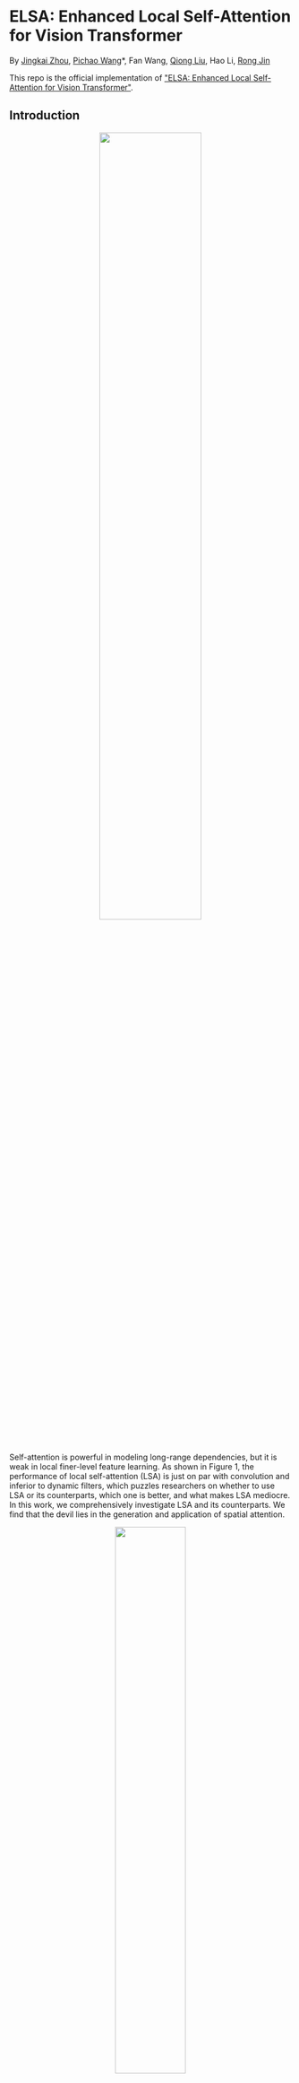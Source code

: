 # ELSA: Enhanced Local Self-Attention for Vision Transformer

By [Jingkai Zhou](http://thefoxofsky.github.io/), [Pichao Wang](https://wangpichao.github.io/)\*, 
  Fan Wang, [Qiong Liu](https://www2.scut.edu.cn/sse/2018/0615/c16788a270756/page.htm), Hao Li, [Rong Jin](http://www.cse.msu.edu/~rongjin/)

This repo is the official implementation of ["ELSA: Enhanced Local Self-Attention for Vision Transformer"](https://arxiv.org/abs/2112.12786).

## Introduction

<div align="center">
<img src=http://thefoxofsky.github.io/images/local_comp.png width=60%/>
</div>

Self-attention is powerful in modeling long-range dependencies, but it is weak in local finer-level feature learning. 
As shown in Figure 1, the performance of local self-attention (LSA) is just on par with convolution and inferior to 
dynamic filters, which puzzles researchers on whether to use LSA or its counterparts, which one is better, and what 
makes LSA mediocre. In this work, we comprehensively investigate LSA and its counterparts. We find that the devil lies 
in the generation and application of spatial attention. 

<div align="center">
<img src=http://thefoxofsky.github.io/images/elsa.png width=50%/>
</div>

Based on these findings, we propose the enhanced local self-attention (ELSA) with Hadamard attention and the ghost head, 
as illustrated in Figure 2. Experiments demonstrate the effectiveness of ELSA. Without architecture / hyperparameter 
modification, The use of ELSA in drop-in replacement boosts baseline methods consistently in both upstream and 
downstream tasks.

Please refer to our [paper](https://arxiv.org/abs/2112.12786) for more details.



## Model zoo

We have reproduced the performance to verify the reproducibility. The reproduced results may have a gap of about 0.1~0.2% with the numbers in the paper.

### ImageNet Classification
| Model       | #Params |   Pretrain  | Resolution | Top1 Acc | Download | 
| :---        |  :---:  |    :---:    |    :---:   |   :---:  |  :---:   |
| ELSA-Swin-T | 28M     | ImageNet 1K |     224    | 82.7     | [baidu](https://pan.baidu.com/s/16lPWTybCeoHT4BMDaKDTYw?pwd=cw25) |
| ELSA-Swin-S | 53M     | ImageNet 1K |     224    | 83.5     | [baidu](https://pan.baidu.com/s/1qTyCm7vLXqd9KEMyIsKLrQ?pwd=e6b2) |
| ELSA-Swin-B | 93M     | ImageNet 1K |     224    | 84.0     | [baidu](https://pan.baidu.com/s/11V_IdRXXPo4IaqghUdLNCQ?pwd=3r11) |

### COCO Object Detection

| Backbone | Method | Pretrain | Lr Schd | Box mAP | Mask mAP | #Params | Download |
| :---:  | :---: | :---: | :---: | :---: | :---: | :---: | :---: |
| ELSA-Swin-T | Mask R-CNN | ImageNet-1K | 1x | 45.7 | 41.1 | 49M | [baidu](https://pan.baidu.com/s/1JlrYUs2SOPFrPRTNbsh44A?pwd=1z3c) |
| ELSA-Swin-T | Mask R-CNN | ImageNet-1K | 3x | 47.5 | 42.7 | 49M | [baidu](https://pan.baidu.com/s/1IW-oonGGK8bDMdPqxNSt6g?pwd=7fzj) |
| ELSA-Swin-S | Mask R-CNN | ImageNet-1K | 1x | 48.3 | 43.0 | 72M | [baidu](https://pan.baidu.com/s/1YFgpzvTK6MxkmqUdqt_HOQ?pwd=baiv) |
| ELSA-Swin-S | Mask R-CNN | ImageNet-1K | 3x | 49.2 | 43.6 | 72M | [baidu](https://pan.baidu.com/s/1QxcXlbz48jFIoMgfdlXMtw?pwd=9qc6) |
| ELSA-Swin-T | Cascade Mask R-CNN | ImageNet-1K | 1x | 49.8 | 43.0 | 86M | [baidu](https://pan.baidu.com/s/1C9pAXA2EUgv5twaaC_fQ6g?pwd=p85s) |
| ELSA-Swin-T | Cascade Mask R-CNN | ImageNet-1K | 3x | 51.0 | 44.2 | 86M | [baidu](https://pan.baidu.com/s/1oQWh-jGB75NOUaHBMqJTWQ?pwd=8v7r) |
| ELSA-Swin-S | Cascade Mask R-CNN | ImageNet-1K | 1x | 51.6 | 44.4 | 110M | [baidu](https://pan.baidu.com/s/18Wn79JvQnwiHfvD8_nELUg?pwd=qc8i) |
| ELSA-Swin-S | Cascade Mask R-CNN | ImageNet-1K | 3x | 52.3 | 45.2 | 110M | [baidu](https://pan.baidu.com/s/1I5wEDJz8sBdhukSXUEPOYQ?pwd=kxd1) |

### ADE20K Semantic Segmentation

| Backbone | Method  | Pretrain    | Crop Size | Lr Schd | mIoU (ms+flip) | #Params | Download    |
| :---:    | :---:   | :---:       | :---:     | :---:   | :---:   | :---:   | :---:       |
| ELSA-Swin-T | UPerNet | ImageNet-1K | 512x512 | 160K | 47.9 | 61M | [baidu](https://pan.baidu.com/s/13tAJq5Fw23Uzd-Sa-7wJTg?pwd=erxh) |
| ELSA-Swin-S | UperNet | ImageNet-1K | 512x512 | 160K | 50.3 | 85M | coming soon |

## Install

- Clone this repo:

```bash
git clone https://github.com/damo-cv/ELSA.git elsa
cd elsa
```

- Create a conda virtual environment and activate it:
```bash
conda create -n elsa python=3.7 -y
conda activate elsa
```

- Install `PyTorch==1.8.0` and `torchvision==0.9.0` with `CUDA==10.1`:

```bash
conda install pytorch==1.8.0 torchvision==0.9.0 cudatoolkit=10.1 -c pytorch
```

- Install `CUDA==10.1` with `cudnn7` following
  the [official installation instructions](https://docs.nvidia.com/cuda/cuda-installation-guide-linux/index.html)

- Install `Apex`:

```bash
git clone https://github.com/NVIDIA/apex
cd apex
pip install -v --disable-pip-version-check --no-cache-dir --global-option="--cpp_ext" --global-option="--cuda_ext" ./
cd ../
```

- Install `mmcv-full==1.3.0`

```bash
pip install mmcv-full==1.3.0 -f https://download.openmmlab.com/mmcv/dist/cu101/torch1.8.0/index.html
```

- Install other requirements:

```bash
pip install -r requirements.txt
```

- Install mmdet and mmseg:

```bash
cd ./det
pip install -v -e .
cd ../seg
pip install -v -e .
cd ../
```

- Build the elsa operation:

```bash
cd ./cls/models/elsa
python setup.py install
mv build/lib*/* .
cp *.so ../../../det/mmdet/models/backbones/elsa/
cp *.so ../../../seg/mmseg/models/backbones/elsa/
cd ../../../
```

## Data preparation

We use standard ImageNet dataset, you can download it from http://image-net.org/. Please prepare it under the following file structure:
  ```bash
  $ tree data
  imagenet
  ├── train
  │   ├── class1
  │   │   ├── img1.jpeg
  │   │   ├── img2.jpeg
  │   │   └── ...
  │   ├── class2
  │   │   ├── img3.jpeg
  │   │   └── ...
  │   └── ...
  └── val
      ├── class1
      │   ├── img4.jpeg
      │   ├── img5.jpeg
      │   └── ...
      ├── class2
      │   ├── img6.jpeg
      │   └── ...
      └── ...
 
  ```

Also, please prepare the [COCO](https://github.com/open-mmlab/mmdetection/blob/master/docs/en/1_exist_data_model.md) 
and [ADE20K](https://github.com/open-mmlab/mmsegmentation/blob/master/docs/en/dataset_prepare.md#prepare-datasets) datasets following their links. 
Please link them to `det/data` and `seg/data`.

## Evaluation

### ImageNet Classification
Run following scripts to evaluate pre-trained models on the ImageNet-1K:

```bash
cd cls
python validate.py <PATH_TO_IMAGENET> --model elsa_swin_tiny --checkpoint <CHECKPOINT_FILE> \
  --no-test-pool --apex-amp --img-size 224 -b 128

python validate.py <PATH_TO_IMAGENET> --model elsa_swin_small --checkpoint <CHECKPOINT_FILE> \
  --no-test-pool --apex-amp --img-size 224 -b 128

python validate.py <PATH_TO_IMAGENET> --model elsa_swin_base --checkpoint <CHECKPOINT_FILE> \
  --no-test-pool --apex-amp --img-size 224 -b 128 --use-ema
```

### COCO Detection
Run following scripts to evaluate a detector on the COCO:

```bash
cd det
# single-gpu testing
python tools/test.py <CONFIG_FILE> <DET_CHECKPOINT_FILE> --eval bbox segm

# multi-gpu testing
tools/dist_test.sh <CONFIG_FILE> <DET_CHECKPOINT_FILE> <GPU_NUM> --eval bbox segm
```

### ADE20K Semantic Segmentation
Run following scripts to evaluate a model on the ADE20K:

```bash
cd seg
# single-gpu testing
python tools/test.py <CONFIG_FILE> <SEG_CHECKPOINT_FILE> --aug-test --eval mIoU

# multi-gpu testing
tools/dist_test.sh <CONFIG_FILE> <SEG_CHECKPOINT_FILE> <GPU_NUM> --aug-test --eval mIoU
```

## Training from scratch

Due to randomness, the re-training results may have a gap of about 0.1~0.2% with the numbers in the paper.

### ImageNet Classification
Run following scripts to train classifiers on the ImageNet-1K:

```bash
cd cls

bash ./distributed_train.sh 8 <PATH_TO_IMAGENET> --model elsa_swin_tiny \
  --epochs 300 -b 128 -j 8 --opt adamw --lr 1e-3 --sched cosine --weight-decay 5e-2 \
  --warmup-epochs 20 --warmup-lr 1e-6 --min-lr 1e-5 --drop-path 0.1 --aa rand-m9-mstd0.5-inc1 \
  --mixup 0.8 --cutmix 1. --remode pixel --reprob 0.25 --clip-grad 5. --amp

bash ./distributed_train.sh 8 <PATH_TO_IMAGENET> --model elsa_swin_small \
  --epochs 300 -b 128 -j 8 --opt adamw --lr 1e-3 --sched cosine --weight-decay 5e-2 \
  --warmup-epochs 20 --warmup-lr 1e-6 --min-lr 1e-5 --drop-path 0.3 --aa rand-m9-mstd0.5-inc1 \
  --mixup 0.8 --cutmix 1. --remode pixel --reprob 0.25 --clip-grad 5. --amp

bash ./distributed_train.sh 8 <PATH_TO_IMAGENET> --model elsa_swin_base \
  --epochs 300 -b 128 -j 8 --opt adamw --lr 1e-3 --sched cosine --weight-decay 5e-2 \
  --warmup-epochs 20 --warmup-lr 1e-6 --min-lr 1e-5 --drop-path 0.5 --aa rand-m9-mstd0.5-inc1 \
  --mixup 0.8 --cutmix 1. --remode pixel --reprob 0.25 --clip-grad 5. --amp --model-ema
```

If GPU memory is not enough when training elsa_swin_base, you can use two nodes (2 * 8 GPUs), each with a batch size of 64 images/GPU.

### COCO Detection / ADE20K Semantic Segmentation
Run following scripts to train models on the COCO / ADE20K:

```bash
cd det 
# (or cd seg)

# multi-gpu training
tools/dist_train.sh <CONFIG_FILE> <GPU_NUM> --cfg-options model.pretrained=<PRETRAIN_MODEL> [model.backbone.use_checkpoint=True] [other optional arguments] 
```


## Acknowledgement

This work was supported by Alibaba Group through Alibaba Research Intern Program and the National Natural
Science Foundation of China (No.61976094).

Codebase from [pytorch-image-models](https://github.com/rwightman/pytorch-image-models),
              [ddfnet](https://github.com/theFoxofSky/ddfnet),
              [VOLO](https://github.com/sail-sg/volo),
              [Swin-Transformer](https://github.com/microsoft/Swin-Transformer),
              [Swin-Transformer-Detection](https://github.com/SwinTransformer/Swin-Transformer-Object-Detection),
          and [Swin-Transformer-Semantic-Segmentation](https://github.com/SwinTransformer/Swin-Transformer-Semantic-Segmentation)


## Citing ELSA

```
@article{zhou2021ELSA,
  title={ELSA: Enhanced Local Self-Attention for Vision Transformer},
  author={Zhou, Jingkai and Wang, Pichao and Wang, Fan and Liu, Qiong and Li, Hao and Jin, Rong},
  journal={arXiv preprint arXiv:2112.12786},
  year={2021}
}
```
